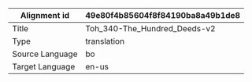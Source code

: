 |Alignment id | 49e80f4b85604f8f84190ba8a49b1de8
| --- | --- 
|Title | Toh_340-The_Hundred_Deeds-v2 
|Type | translation
|Source Language | bo
|Target Language | en-us
